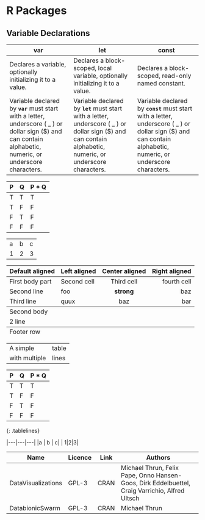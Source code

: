 

<head>
    <meta charset="utf-8" />
    <meta name="viewport" content="width=device-width, initial-scale=1, shrink-to-fit=no" />
    <meta name="description" content="" />
    <meta name="author" content="" />
    <title>Deep Bionic</title>
    <link rel="icon" type="image/x-icon" href="assets/img/favicon.ico" />
    <!-- Font Awesome icons (free version)-->
    <script src="https://use.fontawesome.com/releases/v5.15.1/js/all.js" crossorigin="anonymous"></script>
    <!-- Google fonts-->
    <link href="https://fonts.googleapis.com/css?family=Varela+Round" rel="stylesheet" />
    <link href="https://fonts.googleapis.com/css?family=Nunito:200,200i,300,300i,400,400i,600,600i,700,700i,800,800i,900,900i" rel="stylesheet" />
    <!-- Core theme CSS (includes Bootstrap)-->
    <link href="css/styles.css" rel="stylesheet" />
</head>


# R Packages



## Variable Declarations

| **var** | **let** | **const** |
|-----|-----|-----|
| Declares a variable, optionally initializing it to a value. | Declares a block-scoped, local variable, optionally initializing it to a value. | Declares a block-scoped, read-only named constant. |
| Variable declared by **`var`** must start with a letter, underscore ( _ ) or dollar sign ($) and can contain alphabetic, numeric, or underscore characters. | Variable declared by **`let`** must start with a letter, underscore ( _ ) or dollar sign ($) and can contain alphabetic, numeric, or underscore characters. | Variable declared by **`const`** must start with a letter, underscore ( _ ) or dollar sign ($) and can contain alphabetic, numeric, or underscore characters. |






<table class="tablelines">
  <thead>
    <tr>
      <th>P</th>
      <th>Q</th>
      <th>P * Q</th>
    </tr>
  </thead>
  <tbody>
    <tr>
      <td>T</td>
      <td>T</td>
      <td>T</td>
    </tr>
    <tr>
      <td>T</td>
      <td>F</td>
      <td>F</td>
    </tr>
    <tr>
      <td>F</td>
      <td>T</td>
      <td>F</td>
    </tr>
    <tr>
      <td>F</td>
      <td>F</td>
      <td>F</td>
    </tr>
  </tbody>
</table>

<table class="tablelines">
  <tbody>
    <tr>
      <td>a</td>
      <td>b</td>
      <td>c</td>
    </tr>
    <tr>
      <td>1</td>
      <td>2</td>
      <td>3</td>
    </tr>
  </tbody>
</table>

<table class="tablelines">
  <thead>
    <tr>
      <th>Default aligned</th>
      <th style="text-align: left">Left aligned</th>
      <th style="text-align: center">Center aligned</th>
      <th style="text-align: right">Right aligned</th>
    </tr>
  </thead>
  <tbody>
    <tr>
      <td>First body part</td>
      <td style="text-align: left">Second cell</td>
      <td style="text-align: center">Third cell</td>
      <td style="text-align: right">fourth cell</td>
    </tr>
    <tr>
      <td>Second line</td>
      <td style="text-align: left">foo</td>
      <td style="text-align: center"><strong>strong</strong></td>
      <td style="text-align: right">baz</td>
    </tr>
    <tr>
      <td>Third line</td>
      <td style="text-align: left">quux</td>
      <td style="text-align: center">baz</td>
      <td style="text-align: right">bar</td>
    </tr>
  </tbody>
  <tbody>
    <tr>
      <td>Second body</td>
      <td style="text-align: left"> </td>
      <td style="text-align: center"> </td>
      <td style="text-align: right"> </td>
    </tr>
    <tr>
      <td>2 line</td>
      <td style="text-align: left"> </td>
      <td style="text-align: center"> </td>
      <td style="text-align: right"> </td>
    </tr>
  </tbody>
  <tfoot>
    <tr>
      <td>Footer row</td>
      <td style="text-align: left"> </td>
      <td style="text-align: center"> </td>
      <td style="text-align: right"> </td>
    </tr>
  </tfoot>
</table>

<table class="tablelines">
  <tbody>
    <tr>
      <td>A simple</td>
      <td>table</td>
    </tr>
    <tr>
      <td>with multiple</td>
      <td>lines</td>
    </tr>
  </tbody>
</table>




| P | Q | P * Q |
| - | - | - |
| T | T | T |
| T | F | F |
| F | T | F |
| F | F | F |
{: .tablelines}

|---|---|---|
|a  | b | c|
| 1|2|3|


| Name                | Licence    | Link | Authors                                                                                        |
|---------------------|------------|------|------------------------------------------------------------------------------------------------|
| DataVisualizations  | GPL-3      | CRAN | Michael Thrun, Felix Pape, Onno Hansen-Goos, Dirk Eddelbuettel, Craig Varrichio, Alfred Ultsch |
| DatabionicSwarm     | GPL-3      | CRAN | Michael Thrun                                                                                  |



